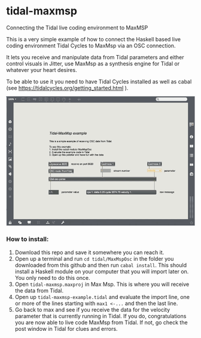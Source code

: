 # tidal-maxmsp
Connecting the Tidal live coding environment to MaxMSP

This is a very simple example of how to connect the Haskell based live coding environment Tidal Cycles to MaxMsp via an OSC connection. 

It lets you receive and manipulate data from Tidal parameters and either control visuals in Jitter, use MaxMsp as a synthesis engine for Tidal or whatever your heart desires. 

To be able to use it you need to have Tidal Cycles installed as well as cabal (see https://tidalcycles.org/getting_started.html ). 

![tidal-maxmsp](Tidal-MaxMsp/media/tidal-max.gif)

### How to install:
1. Download this repo and save it somewhere you can reach it. 
2. Open up a terminal and run `cd tidal/MaxMspOsc` in the folder you downloaded from this github and then run `cabal install`. This should install a Haskell module on your computer that you will import later on. You only need to do this once. 
3. Open `tidal-maxmsp.maxproj` in Max Msp. This is where you will receive the data from Tidal. 
4. Open up `tidal-maxmsp-example.tidal` and evaluate the import line, one or more of the lines starting with `max1 <-...` and then the last line.
5. Go back to max and see if you receive the data for the velocity parameter that is currently running in Tidal. If you do, congratulations you are now able to live code MaxMsp from Tidal. If not, go check the post window in Tidal for clues and errors.
